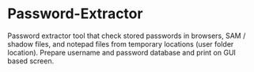 # Password-Extractor
Password extractor tool that check stored passwords in browsers, SAM / shadow files, and notepad files from temporary locations (user folder location). Prepare username and password database and print on GUI based screen. 
